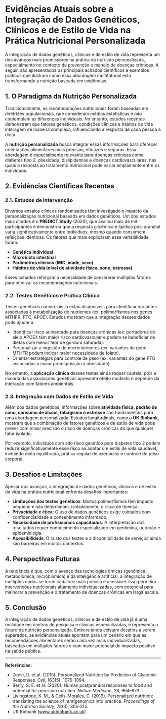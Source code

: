 
# Evidências Atuais sobre a Integração de Dados Genéticos, Clínicos e de Estilo de Vida na Prática Nutricional Personalizada

A integração de dados genéticos, clínicos e de estilo de vida representa um dos avanços mais promissores na prática da nutrição personalizada, especialmente no contexto da prevenção e manejo de doenças crônicas. A seguir, são apresentados os principais achados científicos e exemplos práticos que ilustram como essa abordagem multifatorial está transformando a nutrição baseada em evidências.

## 1. O Paradigma da Nutrição Personalizada

Tradicionalmente, as recomendações nutricionais foram baseadas em diretrizes populacionais, que consideram médias estatísticas e não contemplam as diferenças individuais. No entanto, estudos recentes demonstram que fatores genéticos, condições clínicas e hábitos de vida interagem de maneira complexa, influenciando a resposta de cada pessoa à dieta.

A **nutrição personalizada** busca integrar essas informações para oferecer orientações alimentares mais precisas, eficazes e seguras. Essa abordagem é especialmente relevante para doenças crônicas como diabetes tipo 2, obesidade, dislipidemias e doenças cardiovasculares, nas quais a resposta ao tratamento nutricional pode variar amplamente entre os indivíduos.

## 2. Evidências Científicas Recentes

### 2.1. Estudos de Intervenção

Diversos ensaios clínicos randomizados têm investigado o impacto da personalização nutricional baseada em dados genéticos. Um dos estudos mais citados é o **PREDICT Study** (2020), que avaliou mais de mil participantes e demonstrou que a resposta glicêmica e lipídica pós-prandial varia significativamente entre indivíduos, mesmo quando consomem refeições idênticas. Os fatores que mais explicaram essa variabilidade foram:

- **Genética individual**
- **Microbiota intestinal**
- **Parâmetros clínicos (IMC, idade, sexo)**
- **Hábitos de vida (nível de atividade física, sono, estresse)**

Esses achados reforçam a necessidade de considerar múltiplos fatores para otimizar as recomendações nutricionais.

### 2.2. Testes Genéticos e Prática Clínica

Testes genéticos comerciais já estão disponíveis para identificar variantes associadas à metabolização de nutrientes (ex: polimorfismos nos genes MTHFR, FTO, APOE). Estudos mostram que a integração desses dados pode ajudar a:

- Identificar risco aumentado para doenças crônicas (ex: portadores do alelo APOE4 têm maior risco cardiovascular e podem se beneficiar de dietas com menor teor de gordura saturada).
- Personalizar a ingestão de micronutrientes (ex: variantes do gene MTHFR podem indicar maior necessidade de folato).
- Orientar estratégias para controle de peso (ex: variantes do gene FTO associadas à maior predisposição à obesidade).

No entanto, a **aplicação clínica** desses testes ainda requer cautela, pois a maioria das associações genéticas apresenta efeito modesto e depende da interação com fatores ambientais.

### 2.3. Integração com Dados de Estilo de Vida

Além dos dados genéticos, informações sobre **atividade física, padrão de sono, consumo de álcool, tabagismo e estresse** são fundamentais para uma abordagem personalizada. Estudos longitudinais, como o **UK Biobank**, mostram que a combinação de fatores genéticos e de estilo de vida pode prever com maior precisão o risco de doenças crônicas do que qualquer fator isolado.

Por exemplo, indivíduos com alto risco genético para diabetes tipo 2 podem reduzir significativamente esse risco ao adotar um estilo de vida saudável, incluindo dieta equilibrada, prática regular de exercícios e controle do peso corporal.

## 3. Desafios e Limitações

Apesar dos avanços, a integração de dados genéticos, clínicos e de estilo de vida na prática nutricional enfrenta desafios importantes:

- **Limitações dos testes genéticos**: Muitos polimorfismos têm impacto pequeno e não determinam, isoladamente, o risco de doença.
- **Privacidade e ética**: O uso de dados genéticos exige cuidados com confidencialidade e consentimento informado.
- **Necessidade de profissionais capacitados**: A interpretação dos resultados requer conhecimento especializado em genômica, nutrição e epidemiologia.
- **Acessibilidade**: O custo dos testes e a disponibilidade de serviços ainda são barreiras em muitos contextos.

## 4. Perspectivas Futuras

A tendência é que, com o avanço das tecnologias ômicas (genômica, metabolômica, microbiômica) e da inteligência artificial, a integração de múltiplos dados se torne cada vez mais precisa e acessível. Isso permitirá intervenções nutricionais altamente individualizadas, com potencial para melhorar a prevenção e o tratamento de doenças crônicas em larga escala.

## 5. Conclusão

A integração de dados genéticos, clínicos e de estilo de vida já é uma realidade em centros de pesquisa e clínicas especializadas, e representa o futuro da nutrição personalizada. Embora ainda existam desafios a serem superados, as evidências atuais apontam para um cenário em que as recomendações alimentares serão cada vez mais individualizadas, baseadas em múltiplos fatores e com maior potencial de impacto positivo na saúde pública.

---

**Referências:**

- Zeevi, D. et al. (2015). Personalized Nutrition by Prediction of Glycemic Responses. *Cell*, 163(5), 1079-1094.
- Berry, S. E. et al. (2020). Human postprandial responses to food and potential for precision nutrition. *Nature Medicine*, 26, 964–973.
- Livingstone, K. M., & Celis-Morales, C. (2019). Personalized nutrition: translating the science of nutrigenomics into practice. *Proceedings of the Nutrition Society*, 78(3), 305-315.
- UK Biobank (www.ukbiobank.ac.uk)
```
